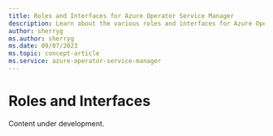```yaml
---
title: Roles and Interfaces for Azure Operator Service Manager
description: Learn about the various roles and interfaces for Azure Operator Service Manager.
author: sherryg
ms.author: sherryg
ms.date: 09/07/2023
ms.topic: concept-article
ms.service: azure-operator-service-manager
---
```


# Roles and Interfaces
Content under development.